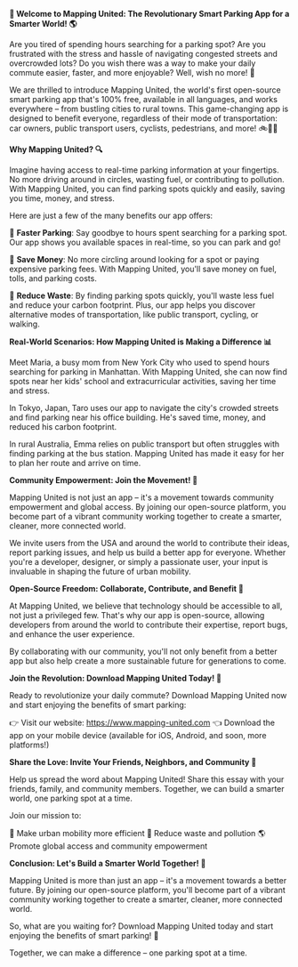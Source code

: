 **🚀 Welcome to Mapping United: The Revolutionary Smart Parking App for a Smarter World! 🌎**

Are you tired of spending hours searching for a parking spot? Are you frustrated with the stress and hassle of navigating congested streets and overcrowded lots? Do you wish there was a way to make your daily commute easier, faster, and more enjoyable? Well, wish no more! 🙏

We are thrilled to introduce Mapping United, the world's first open-source smart parking app that's 100% free, available in all languages, and works everywhere – from bustling cities to rural towns. This game-changing app is designed to benefit everyone, regardless of their mode of transportation: car owners, public transport users, cyclists, pedestrians, and more! 🚲🚌🚂

**Why Mapping United? 🔍**

Imagine having access to real-time parking information at your fingertips. No more driving around in circles, wasting fuel, or contributing to pollution. With Mapping United, you can find parking spots quickly and easily, saving you time, money, and stress.

Here are just a few of the many benefits our app offers:

🌟 **Faster Parking**: Say goodbye to hours spent searching for a parking spot. Our app shows you available spaces in real-time, so you can park and go!

💸 **Save Money**: No more circling around looking for a spot or paying expensive parking fees. With Mapping United, you'll save money on fuel, tolls, and parking costs.

🌟 **Reduce Waste**: By finding parking spots quickly, you'll waste less fuel and reduce your carbon footprint. Plus, our app helps you discover alternative modes of transportation, like public transport, cycling, or walking.

**Real-World Scenarios: How Mapping United is Making a Difference 📊**

Meet Maria, a busy mom from New York City who used to spend hours searching for parking in Manhattan. With Mapping United, she can now find spots near her kids' school and extracurricular activities, saving her time and stress.

In Tokyo, Japan, Taro uses our app to navigate the city's crowded streets and find parking near his office building. He's saved time, money, and reduced his carbon footprint.

In rural Australia, Emma relies on public transport but often struggles with finding parking at the bus station. Mapping United has made it easy for her to plan her route and arrive on time.

**Community Empowerment: Join the Movement! 🌟**

Mapping United is not just an app – it's a movement towards community empowerment and global access. By joining our open-source platform, you become part of a vibrant community working together to create a smarter, cleaner, more connected world.

We invite users from the USA and around the world to contribute their ideas, report parking issues, and help us build a better app for everyone. Whether you're a developer, designer, or simply a passionate user, your input is invaluable in shaping the future of urban mobility.

**Open-Source Freedom: Collaborate, Contribute, and Benefit 🤝**

At Mapping United, we believe that technology should be accessible to all, not just a privileged few. That's why our app is open-source, allowing developers from around the world to contribute their expertise, report bugs, and enhance the user experience.

By collaborating with our community, you'll not only benefit from a better app but also help create a more sustainable future for generations to come.

**Join the Revolution: Download Mapping United Today! 📲**

Ready to revolutionize your daily commute? Download Mapping United now and start enjoying the benefits of smart parking:

👉 Visit our website: https://www.mapping-united.com
👈 Download the app on your mobile device (available for iOS, Android, and soon, more platforms!)

**Share the Love: Invite Your Friends, Neighbors, and Community 🤩**

Help us spread the word about Mapping United! Share this essay with your friends, family, and community members. Together, we can build a smarter world, one parking spot at a time.

Join our mission to:

💖 Make urban mobility more efficient
💚 Reduce waste and pollution
🌎 Promote global access and community empowerment

**Conclusion: Let's Build a Smarter World Together! 🌟**

Mapping United is more than just an app – it's a movement towards a better future. By joining our open-source platform, you'll become part of a vibrant community working together to create a smarter, cleaner, more connected world.

So, what are you waiting for? Download Mapping United today and start enjoying the benefits of smart parking! 🚀

Together, we can make a difference – one parking spot at a time.